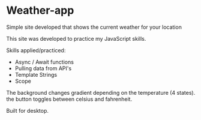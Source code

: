 # Weather-app
Simple site developed that shows the current weather for your location

This site was developed to practice my JavaScript skills.

Skills applied/practiced:

- Async / Await functions
- Pulling data from API's
- Template Strings
- Scope

The background changes gradient depending on the temperature (4 states).
the button toggles between celsius and fahrenheit.

Built for desktop.
